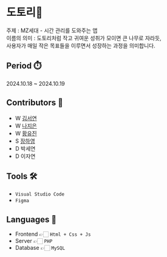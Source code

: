 # 도토리🌰
주제 : MZ세대 - 시간 관리를 도와주는 앱
<br>이름의 의미 : 도토리처럼 작고 귀여운 성취가 모이면 큰 나무로 자라듯, 
<br>사용자가 매일 작은 목표들을 이루면서 성장하는 과정을 의미합니다.

## Period ⏱️
2024.10.18 ~ 2024.10.19

## Contributors 🙋
- W [김서연](https://github.com/sean807H)
- W [나지은](https://github.com/jieun0240)
- W [황유진](https://github.com/hofkj)
- S [장하영](https://github.com/hayeong120)
- D 박세연
- D 이자연
  
## Tools 🛠
- ```Visual Studio Code```
- ```Figma```

## Languages 📖
- Frontend  👉🏻 ```Html + Css + Js```
- Server 👉🏻 ```PHP```
- Database 👉🏻 ```MySQL```
